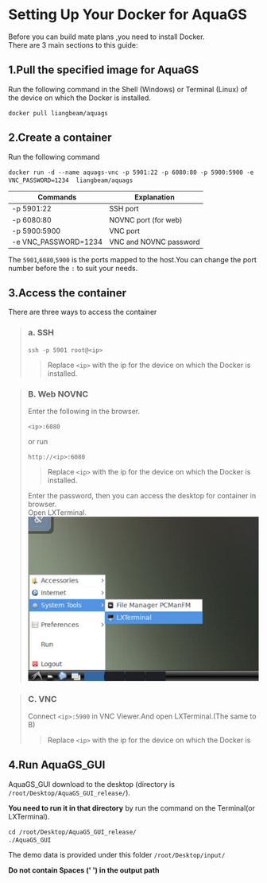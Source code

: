 # Setting Up Your Docker for AquaGS
Before you can build mate plans ,you need to install Docker.    
There are 3 main sections to this guide:


## 1.Pull the specified image for AquaGS
Run the following command in the Shell (Windows) or Terminal (Linux) of the device on which the Docker is installed.
```
docker pull liangbeam/aquags
```
## 2.Create a container
Run the following command
```
docker run -d --name aquags-vnc -p 5901:22 -p 6080:80 -p 5900:5900 -e VNC_PASSWORD=1234  liangbeam/aquags
```
Commands  | Explanation|
------------- | -------------
-p 5901:22  | SSH port
-p 6080:80  | NOVNC port (for web)
-p 5900:5900 | VNC port 
-e VNC_PASSWORD=1234|VNC and NOVNC password


The `5901`,`6080`,`5900` is the ports mapped to the host.You can change the port number before the ``:`` to suit your needs.

## 3.Access the container 
There are three ways to access the container
> ### a. SSH
> 
> ```
> ssh -p 5901 root@<ip>
> ```
> >Replace  `<ip>`  with the ip for the device on which the Docker is installed.    

> ### B. Web NOVNC
> Enter the following in the browser.
> 
> ```
> <ip>:6080
> ```
> or run 
> ```
> http://<ip>:6080
> ```
> 
> >Replace  `<ip>`  with the ip for the device on which the Docker is installed. 
>     
> Enter the password, then you can access the desktop for container in browser.   
> Open LXTerminal.
> ![](NOVNCterminal.png)

> ### C. VNC
> 
> Connect `<ip>:5900` in VNC Viewer.And open LXTerminal.(The same to B)
> >Replace  `<ip>`  with the ip for the device on which the Docker is 

## 4.Run AquaGS_GUI
AquaGS_GUI download to the desktop (directory is `/root/Desktop/AquaGS_GUI_release/`).

**You need to run it in that directory** by run the command on the Terminal(or LXTerminal).
```
cd /root/Desktop/AquaGS_GUI_release/
./AquaGS_GUI
```

The demo data is provided under this folder `/root/Desktop/input/`   

**Do not contain Spaces (' ') in the output path**





